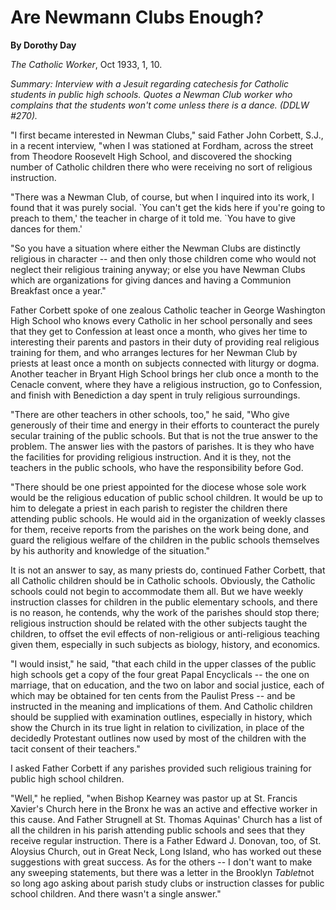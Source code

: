 Are Newmann Clubs Enough?
=========================

**By Dorothy Day**

*The Catholic Worker*, Oct 1933, 1, 10.

*Summary: Interview with a Jesuit regarding catechesis for Catholic
students in public high schools. Quotes a Newman Club worker who
complains that the students won't come unless there is a dance. (DDLW
\#270).*

"I first became interested in Newman Clubs," said Father John Corbett,
S.J., in a recent interview, "when I was stationed at Fordham, across
the street from Theodore Roosevelt High School, and discovered the
shocking number of Catholic children there who were receiving no sort of
religious instruction.

"There was a Newman Club, of course, but when I inquired into its work,
I found that it was purely social. \`You can't get the kids here if
you're going to preach to them,' the teacher in charge of it told me.
\`You have to give dances for them.'

"So you have a situation where either the Newman Clubs are distinctly
religious in character -- and then only those children come who would
not neglect their religious training anyway; or else you have Newman
Clubs which are organizations for giving dances and having a Communion
Breakfast once a year."

Father Corbett spoke of one zealous Catholic teacher in George
Washington High School who knows every Catholic in her school personally
and sees that they get to Confession at least once a month, who gives
her time to interesting their parents and pastors in their duty of
providing real religious training for them, and who arranges lectures
for her Newman Club by priests at least once a month on subjects
connected with liturgy or dogma. Another teacher in Bryant High School
brings her club once a month to the Cenacle convent, where they have a
religious instruction, go to Confession, and finish with Benediction a
day spent in truly religious surroundings.

"There are other teachers in other schools, too," he said, "Who give
generously of their time and energy in their efforts to counteract the
purely secular training of the public schools. But that is not the true
answer to the problem. The answer lies with the pastors of parishes. It
is they who have the facilities for providing religious instruction. And
it is they, not the teachers in the public schools, who have the
responsibility before God.

"There should be one priest appointed for the diocese whose sole work
would be the religious education of public school children. It would be
up to him to delegate a priest in each parish to register the children
there attending public schools. He would aid in the organization of
weekly classes for them, receive reports from the parishes on the work
being done, and guard the religious welfare of the children in the
public schools themselves by his authority and knowledge of the
situation."

It is not an answer to say, as many priests do, continued Father
Corbett, that all Catholic children should be in Catholic schools.
Obviously, the Catholic schools could not begin to accommodate them all.
But we have weekly instruction classes for children in the public
elementary schools, and there is no reason, he contends, why the work of
the parishes should stop there; religious instruction should be related
with the other subjects taught the children, to offset the evil effects
of non-religious or anti-religious teaching given them, especially in
such subjects as biology, history, and economics.

"I would insist," he said, "that each child in the upper classes of the
public high schools get a copy of the four great Papal Encyclicals --
the one on marriage, that on education, and the two on labor and social
justice, each of which may be obtained for ten cents from the Paulist
Press -- and be instructed in the meaning and implications of them. And
Catholic children should be supplied with examination outlines,
especially in history, which show the Church in its true light in
relation to civilization, in place of the decidedly Protestant outlines
now used by most of the children with the tacit consent of their
teachers."

I asked Father Corbett if any parishes provided such religious training
for public high school children.

"Well," he replied, "when Bishop Kearney was pastor up at St. Francis
Xavier's Church here in the Bronx he was an active and effective worker
in this cause. And Father Strugnell at St. Thomas Aquinas' Church has a
list of all the children in his parish attending public schools and sees
that they receive regular instruction. There is a Father Edward J.
Donovan, too, of St. Aloysius Church, out in Great Neck, Long Island,
who has worked out these suggestions with great success. As for the
others -- I don't want to make any sweeping statements, but there was a
letter in the Brooklyn *Tablet*not so long ago asking about parish study
clubs or instruction classes for public school children. And there
wasn't a single answer."
